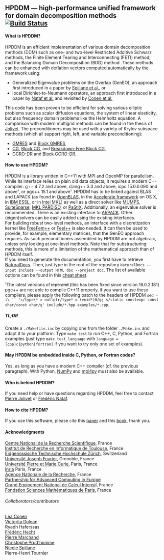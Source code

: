## HPDDM — high-performance unified framework for domain decomposition methods [![Build Status](https://travis-ci.org/hpddm/hpddm.svg?branch=master)](https://travis-ci.org/hpddm/hpddm)

#### What is HPDDM?
HPDDM is an efficient implementation of various domain decomposition methods (DDM) such as one- and two-level Restricted Additive Schwarz methods, the Finite Element Tearing and Interconnecting (FETI) method, and the Balancing Domain Decomposition (BDD) method. These methods can be enhanced with deflation vectors computed automatically by the framework using:
* Generalized Eigenvalue problems on the Overlap (GenEO), an approach first introduced in a paper by [Spillane et al.](http://link.springer.com/article/10.1007%2Fs00211-013-0576-y#page-1), or
* local Dirichlet-to-Neumann operators, an approach first introduced in a paper by [Nataf et al.](http://epubs.siam.org/doi/abs/10.1137/100796376) and revisited by [Conen et al.](http://www.sciencedirect.com/science/article/pii/S0377042714001800)

This code has been proven to be efficient for solving various elliptic problems such as scalar diffusion equations, the system of linear elasticity, but also frequency domain problems like the Helmholtz equation. A comparison with modern multigrid methods can be found in the thesis of [Jolivet](http://jolivet.perso.enseeiht.fr/thesis.pdf). The preconditioners may be used with a variety of Krylov subspace methods (which all support right, left, and variable preconditioning):
* [GMRES](http://epubs.siam.org/doi/abs/10.1137/0907058) and [Block GMRES](http://www.sam.math.ethz.ch/~mhg/pub/delhipap.pdf),
* [CG](http://nvlpubs.nist.gov/nistpubs/jres/049/jresv49n6p409_A1b.pdf), [Block CG](http://www.sciencedirect.com/science/article/pii/0024379580902475), and [Breakdown-Free Block CG](http://link.springer.com/article/10.1007/s10543-016-0631-z),
* [GCRO-DR](http://epubs.siam.org/doi/abs/10.1137/040607277) and [Block GCRO-DR](http://dl.acm.org/citation.cfm?id=3014927).

#### How to use HPDDM?
HPDDM is a library written in C++11 with MPI and OpenMP for parallelism. While its interface relies on plain old data objects, it requires a modern C++ compiler: g++ 4.7.2 and above, clang++ 3.3 and above, icpc 15.0.0.090 and above&#185;, or pgc++ 15.1 and above&#185;. HPDDM has to be linked against BLAS and LAPACK (as found in [OpenBLAS](http://www.openblas.net/), in the [Accelerate framework](https://developer.apple.com/library/ios/documentation/Accelerate/Reference/AccelerateFWRef/_index.html) on OS X, in [IBM ESSL](http://www-03.ibm.com/systems/power/software/essl/), or in [Intel MKL](https://software.intel.com/en-us/intel-mkl)) as well as a direct solver like [MUMPS](http://mumps.enseeiht.fr/), [SuiteSparse](http://faculty.cse.tamu.edu/davis/suitesparse.html), [MKL PARDISO](https://software.intel.com/en-us/articles/intel-mkl-pardiso), or [PaStiX](http://pastix.gforge.inria.fr/). Additionally, an eigenvalue solver is recommended. There is an existing interface to [ARPACK](http://www.caam.rice.edu/software/ARPACK/). Other (eigen)solvers can be easily added using the existing interfaces.  
For building robust two-level methods, an interface with a discretization kernel like [FreeFem++](http://www.freefem.org/ff++/) or [Feel++](http://www.feelpp.org/) is also needed. It can then be used to provide, for example, elementary matrices, that the GenEO approach requires. As such preconditioners assembled by HPDDM are not algebraic, unless only looking at one-level methods. Note that for substructuring methods, this is more of a limitation of the mathematical approach than of HPDDM itself.  
If you need to generate the documentation, you first have to retrieve [NaturalDocs](http://www.naturaldocs.org/download/version1.52.html). Then, just type in the root of the repository `NaturalDocs --input include --output HTML doc --project doc`. The list of available options can be found in this [cheat sheet](https://github.com/hpddm/hpddm/raw/master/doc/cheatsheet.pdf).

&#185;The latest versions of ~~icpc and~~ (this has been fixed since version 16.0.2.181) pgc++ are not able to compile C++11 properly, if you want to use these compilers, please apply the following patch to the headers of HPDDM `sed -i\ '' 's/type\* = nullptr/type* = (void*)0/g; s/static constexpr const char/const char/g' include/*.hpp examples/*.cpp`.  

##### TL;DR
Create a `./Makefile.inc` by copying one from the folder `./Make.inc` and adapt it to your platform. Type `make test` to run C++, C, Python, and Fortran examples (just type `make test_language` with `language = [cpp|c|python|fortran]` if you want to try only one set of examples).

#### May HPDDM be embedded inside C, Python, or Fortran codes?
Yes, as long as you have a modern C++ compiler (cf. the previous paragraph). With Python, [NumPy](http://www.numpy.org/) and [mpi4py](https://bitbucket.org/mpi4py/) must also be available.

#### Who is behind HPDDM?
If you need help or have questions regarding HPDDM, feel free to contact [Pierre Jolivet](http://jolivet.perso.enseeiht.fr/) or [Frédéric Nataf](https://www.ljll.math.upmc.fr/nataf/).

#### How to cite HPDDM?
If you use this software, please cite this [paper](http://dl.acm.org/citation.cfm?doid=2503210.2503212) and this [book](http://www.siam.org/books/ot144/), thank you.

#### Acknowledgments
[Centre National de la Recherche Scientifique](http://www.cnrs.fr/index.php), France  
[Institut de Recherche en Informatique de Toulouse](http://www.irit.fr/?lang=en), France  
[Eidgenössische Technische Hochschule Zürich](https://www.ethz.ch/), Switzerland  
[Université Joseph Fourier](https://www.ujf-grenoble.fr/?language=en), Grenoble, France  
[Université Pierre et Marie Curie](http://www.upmc.fr/), Paris, France  
[Inria](http://www.inria.fr/en/) Paris, France  
[Agence Nationale de la Recherche](http://www.agence-nationale-recherche.fr/), France  
[Partnership for Advanced Computing in Europe](http://www.prace-ri.eu/)  
[Grand Equipement National de Calcul Intensif](http://www.genci.fr/en), France  
[Fondation Sciences Mathématiques de Paris](http://www.sciencesmaths-paris.fr/en/), France

###### Collaborators/contributors
[Lea Conen](https://www.linkedin.com/in/lea-conen-789111a5)  
[Victorita Dolean](http://dolean.blogspot.fr/)  
Ryadh Haferssas  
[Frédéric Hecht](https://www.ljll.math.upmc.fr/hecht/)  
[Pierre Marchand](https://www.ljll.math.upmc.fr/marchandp/)  
[Christophe Prud'homme](https://github.com/prudhomm)  
[Nicole Spillane](http://www.cmap.polytechnique.fr/~spillane/)  
Pierre-Henri Tournier
